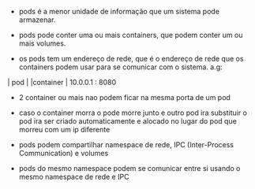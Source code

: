 - pods é a menor unidade de informação que um sistema pode armazenar. 

- pods pode conter uma ou mais containers, que podem conter um ou mais volumes.

- os pods tem um endereço de rede, que é o endereço de rede que os containers podem usar para se comunicar com o sistema.
a.g: 

|  pod   | |container |
 10.0.0.1 :    8080

- 2 container ou mais nao podem ficar na mesma porta de um pod

- caso o container morra o pode morre junto e outro pod ira substituir o pod ira ser criado automaticamente e alocado no lugar do pod que morreu com um ip diferente

- pods podem compartilhar namespace de rede, IPC (Inter-Process Communication) e volumes

- pods do mesmo namespace podem se comunicar  entre si usando o mesmo namespace de rede e IPC